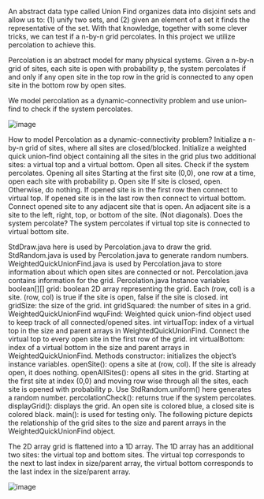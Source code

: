 An abstract data type called Union Find organizes data into disjoint sets and allow us to: (1) unify two sets, and (2) given an  element of a set it finds the representative of  the set. With that knowledge, together with some clever tricks, we can test if a n-by-n grid percolates. In this project we utilize percolation to achieve this.

Percolation is an abstract model for many physical systems. Given a n-by-n grid of sites, each site is open with probability p, the system percolates if and only if any open site in the top row in the grid is connected to any open site in the bottom row by open sites.

We model percolation as a dynamic-connectivity problem and use union-find to check if the system percolates. 

![image](https://github.com/SROTRIYOSENGUPTA/Percolation/assets/69280834/6cd65456-85a4-4ac2-ae7e-7b9e7123eaa1)


How to model Percolation as a dynamic-connectivity problem?
Initialize a n-by-n grid of sites, where all sites are closed/blocked.
Initialize a weighted quick union-find object containing all the sites in the grid plus two additional sites: a virtual top and a virtual bottom.
Open all sites.
Check if the system percolates.
Opening all sites
Starting at the first site (0,0), one row at a time, open each site with probability p.
Open site
If site is closed, open. Otherwise, do nothing.
If opened site is in the first row then connect to virtual top.
If opened site is in the last row then connect to virtual bottom.
Connect opened site to any adjacent site that is open. An adjacent site is a site to the left, right, top, or bottom of the site. (Not diagonals).
Does the system percolate?
The system percolates if virtual top site is connected to virtual bottom site.


StdDraw.java here is used by Percolation.java to draw the grid.
StdRandom.java is used by Percolation.java to generate random numbers.
WeightedQuickUnionFind.java is used by Percolation.java to store information about which open sites are connected or not.
Percolation.java contains information for the grid.
Percolation.java
Instance variables
boolean[][] grid: boolean 2D array representing the grid. Each (row, col) is a site. (row, col) is true if the site is open, false if the site is closed.
int gridSize: the size of the grid.
int gridSquared: the number of sites in a grid.
WeightedQuickUnionFind wquFind: Weighted quick union-find object used to keep track of all connected/opened sites.
int virtualTop: index of a virtual top in the size and parent arrays in WeightedQuickUnionFind. Connect the virtual top to every open site in the first row of the grid. 
int virtualBottom: index of a virtual bottom in the size and parent arrays in WeightedQuickUnionFind.
Methods
constructor: initializes the object’s instance variables. 
openSite(): opens a site at (row, col). If the site is already open, it does nothing.
openAllSites(): opens all sites in the grid.  Starting at the first site at index (0,0) and moving row wise through all the sites, each site is opened with probability p.  Use StdRandom.uniform() here generates a random number.
percolationCheck(): returns true if the system percolates. 
displayGrid(): displays the grid. An open site is colored blue, a closed site is colored black.
main(): is used for testing only.
The following picture depicts the relationship of the grid sites to the size and parent arrays in the WeightedQuickUnionFind object.

The 2D array grid is flattened into a 1D array.
The 1D array has an additional two sites: the virtual top and bottom sites.
The virtual top corresponds to the next to last index in size/parent array, the virtual bottom corresponds to the last index in the size/parent array.

![image](https://github.com/SROTRIYOSENGUPTA/Percolation/assets/69280834/1e9a8012-f588-4fb8-96f7-04f880703294)




